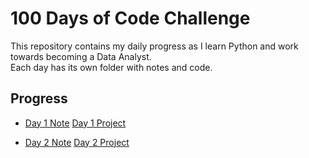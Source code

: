 # 100 Days of Code Challenge

This repository contains my daily progress as I learn Python and work towards becoming a Data Analyst.  
Each day has its own folder with notes and code.

## Progress
- [Day 1 Note](./Day01/notes.md) [Day 1 Project](./Day01/project.md)
  
- [Day 2 Note](./Day02/notes.md) [Day 2 Project](./Day02/project.md)

